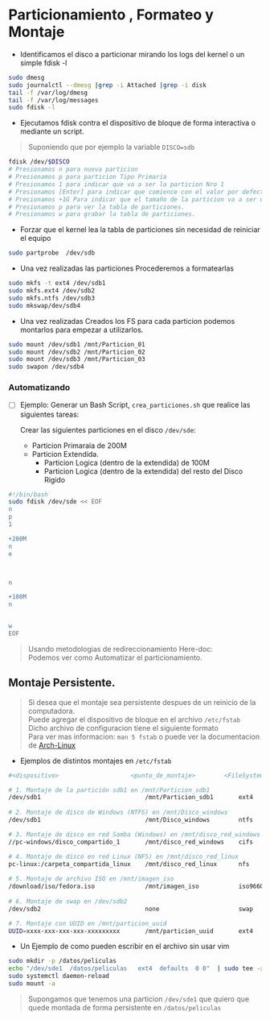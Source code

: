 # Particionamiento , Formateo y Montaje

- Identificamos el disco a particionar mirando los logs del kernel o un simple fdisk -l 
 ```sh
sudo dmesg
sudo journalctl --dmesg |grep -i Attached |grep -i disk
tail -f /var/log/dmesg
tail -f /var/log/messages
sudo fdisk -l 
 ```
- Ejecutamos fdisk contra el dispositivo de bloque de forma interactiva o mediante un script.
> Suponiendo que por ejemplo la variable `DISCO=sdb`
 ```sh
fdisk /dev/$DISCO
# Presionamos n para nueva particion
# Presionamos p para particion Tipo Primaria
# Presionamos 1 para indicar que va a ser la particion Nro 1
# Presionamos [Enter] para indicar que comience con el valor por defecto del disco.
# Precionamos +1G Para indicar que el tamaño de la particion va a ser de 1Gb.
# Presionamos p para ver la tabla de particiones.
# Presionamos w para grabar la tabla de particiones.
 ```
 - Forzar que el kernel lea la tabla de particiones sin necesidad de reiniciar el equipo
 ```sh
 sudo partprobe  /dev/sdb
 ```
 
- Una vez realizadas las particiones Procederemos a formatearlas
 ```sh
sudo mkfs -t ext4 /dev/sdb1 
sudo mkfs.ext4 /dev/sdb2 
sudo mkfs.ntfs /dev/sdb3
sudo mkswap/dev/sdb4
 ```
- Una vez realizadas Creados los FS para cada particion podemos montarlos para empezar a utilizarlos.
 ```sh
sudo mount /dev/sdb1 /mnt/Particion_01
sudo mount /dev/sdb2 /mnt/Particion_02
sudo mount /dev/sdb3 /mnt/Particion_03
sudo swapon /dev/sdb4
 ```


### Automatizando

- [ ] Ejemplo: Generar un Bash Script, `crea_particiones.sh` que realice las siguientes tareas:

    Crear las siguientes particiones en el disco `/dev/sde`:
  - Particion Primaraia de 200M
  - Particion Extendida.
    - Particion Logica (dentro de la extendida)  de 100M
    - Particion Logica (dentro de la extendida)  del resto del Disco Rigido

 ```sh
 #!/bin/bash
sudo fdisk /dev/sde << EOF
n
p
1

+200M
n
e



n

+100M
n


w
EOF
 ```
> Usando metodologias de redireccionamiento Here-doc: </br>
> Podemos ver como Automatizar el particionamiento.


## Montaje Persistente.

> Si desea que el montaje sea persistente despues de un reinicio de la computadora. </br>
> Puede agregar el dispositivo de bloque en el archivo `/etc/fstab` </br>
> Dicho archivo de configuracion tiene el siguiente formato </br>
> Para ver mas informacion: `man 5 fstab` o puede ver la documentacion de [Arch-Linux](https://wiki.archlinux.org/title/Fstab_(Espa%C3%B1ol)) </br>

- Ejemplos de distintos montajes en `/etc/fstab`
 ```sh
#<dispositivo>                    <punto_de_montaje>        <FileSystem>    <opciones>                                         <dump>  <pass>

# 1. Montaje de la partición sdb1 en /mnt/Particion_sdb1
/dev/sdb1                             /mnt/Particion_sdb1       ext4          defaults                                             0    2
   
# 2. Montaje de disco de Windows (NTFS) en /mnt/Disco_windows   
/dev/sdb1                             /mnt/Disco_windows        ntfs          defaults                                             0    0

# 3. Montaje de disco en red Samba (Windows) en /mnt/disco_red_windows
//pc-windows/disco_compartido_1       /mnt/disco_red_windows    cifs          username=mi_usuario,password=mi_contraseña,nofail    0    0

# 4. Montaje de disco en red Linux (NFS) en /mnt/disco_red_linux
pc-linux:/carpeta_compartida_linux    /mnt/disco_red_linux      nfs           defaults,nofail                                      0    0
     
# 5. Montaje de archivo ISO en /mnt/imagen_iso     
/download/iso/fedora.iso              /mnt/imagen_iso           iso9660       loop                                                 0    0
     
# 6. Montaje de swap en /dev/sdb2     
/dev/sdb2                             none                      swap          defaults                                             0    0

# 7. Montaje con UUID en /mnt/particion_uuid
UUID=xxxx-xxx-xxx-xxx-xxxxxxxxx       /mnt/particion_uuid       ext4          defaults                                             0    0
 ```


- Un Ejemplo de como pueden escribir en el archivo sin usar vim
 ```sh
 sudo mkdir -p /datos/peliculas
 echo "/dev/sde1  /datos/peliculas   ext4  defaults  0 0"  | sudo tee -a /etc/fstab
 sudo systemctl daemon-reload
 sudo mount -a
 ```
 > Supongamos que tenemos una particion `/dev/sde1` que quiero que quede montada de forma persistente en `/datos/peliculas`

